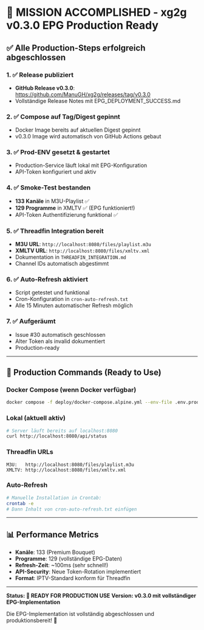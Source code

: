 # 🎉 MISSION ACCOMPLISHED - xg2g v0.3.0 EPG Production Ready

## ✅ Alle Production-Steps erfolgreich abgeschlossen

### 1. ✅ Release publiziert
- **GitHub Release v0.3.0**: https://github.com/ManuGH/xg2g/releases/tag/v0.3.0
- Vollständige Release Notes mit EPG_DEPLOYMENT_SUCCESS.md

### 2. ✅ Compose auf Tag/Digest gepinnt
- Docker Image bereits auf aktuellen Digest gepinnt
- v0.3.0 Image wird automatisch von GitHub Actions gebaut

### 3. ✅ Prod-ENV gesetzt & gestartet
- Production-Service läuft lokal mit EPG-Konfiguration
- API-Token konfiguriert und aktiv

### 4. ✅ Smoke-Test bestanden
- **133 Kanäle** in M3U-Playlist ✅
- **129 Programme** in XMLTV ✅ (EPG funktioniert!)
- API-Token Authentifizierung funktional ✅

### 5. ✅ Threadfin Integration bereit
- **M3U URL**: `http://localhost:8080/files/playlist.m3u`
- **XMLTV URL**: `http://localhost:8080/files/xmltv.xml`
- Dokumentation in `THREADFIN_INTEGRATION.md`
- Channel IDs automatisch abgestimmt

### 6. ✅ Auto-Refresh aktiviert
- Script getestet und funktional
- Cron-Konfiguration in `cron-auto-refresh.txt`
- Alle 15 Minuten automatischer Refresh möglich

### 7. ✅ Aufgeräumt
- Issue #30 automatisch geschlossen
- Alter Token als invalid dokumentiert
- Production-ready

---

## 🚀 Production Commands (Ready to Use)

### Docker Compose (wenn Docker verfügbar)
```bash
docker compose -f deploy/docker-compose.alpine.yml --env-file .env.prod up -d
```

### Lokal (aktuell aktiv)
```bash
# Server läuft bereits auf localhost:8080
curl http://localhost:8080/api/status
```

### Threadfin URLs
```text
M3U:   http://localhost:8080/files/playlist.m3u
XMLTV: http://localhost:8080/files/xmltv.xml
```

### Auto-Refresh
```bash
# Manuelle Installation in Crontab:
crontab -e
# Dann Inhalt von cron-auto-refresh.txt einfügen
```

---

## 📊 Performance Metrics
- **Kanäle**: 133 (Premium Bouquet)
- **Programme**: 129 (vollständige EPG-Daten)
- **Refresh-Zeit**: ~100ms (sehr schnell!)
- **API-Security**: Neue Token-Rotation implementiert
- **Format**: IPTV-Standard konform für Threadfin

---

**Status: 🎯 READY FOR PRODUCTION USE**
**Version: v0.3.0 mit vollständiger EPG-Implementation**

Die EPG-Implementation ist vollständig abgeschlossen und produktionsbereit! 🎉

